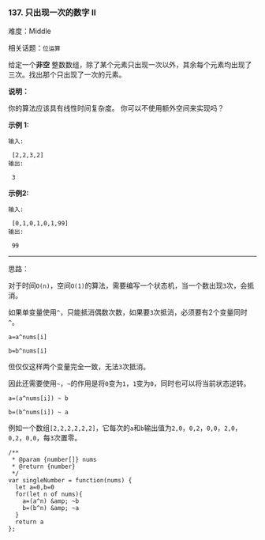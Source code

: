### 137. 只出现一次的数字 II

难度：Middle

相关话题：`位运算`

给定一个**非空** 整数数组，除了某个元素只出现一次以外，其余每个元素均出现了三次。找出那个只出现了一次的元素。



**说明：** 



你的算法应该具有线性时间复杂度。 你可以不使用额外空间来实现吗？



**示例 1:** 



```
输入:

 [2,2,3,2]
输出:

 3
```


**示例2:** 



```
输入:

 [0,1,0,1,0,1,99]
输出:

 99
```



-----

思路：

对于时间`O(n)`，空间`O(1)`的算法，需要编写一个状态机，当一个数出现`3`次，会抵消。

如果单变量使用`^`，只能抵消偶数次数，如果要`3`次抵消，必须要有2个变量同时`^`。

`a=a^nums[i]`

`b=b^nums[i]`

但仅仅这样两个变量完全一致，无法`3`次抵消。

因此还需要使用`~`，`~`的作用是将`0`变为`1`，`1`变为`0`，同时也可以将当前状态逆转。

`a=(a^nums[i]) ~ b`

`b=(b^nums[i]) ~ a`

例如一个数组`[2,2,2,2,2,2]`，它每次的`a`和`b`输出值为`2,0`，`0,2`，`0,0`，`2,0`，`0,2`，`0,0`，每`3`次置零。
```
/**
 * @param {number[]} nums
 * @return {number}
 */
var singleNumber = function(nums) {
  let a=0,b=0
  for(let n of nums){
    a=(a^n) &amp; ~b
    b=(b^n) &amp; ~a
  }
  return a
};
```

